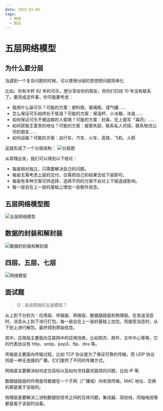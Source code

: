 ```yaml
---
date: 2025-02-06
tags:
  - 网络
  - 面试
---
```


# 五层网络模型

## 为什么要分层

当遇到一个复杂问题的时候，可以使用分层的思想把问题简单化

比如，你有半杯 82 年的可乐，想分享给你的朋友，但你们已经 10 年没有联系了。要完成这件事，你可能要考虑：

- 我用什么装可乐？可能的方案：塑料瓶、玻璃瓶、煤气罐……
- 怎么保证可乐始终处于低温？可能的方案：保温杯、小冰箱、冰盒……
- 如何保证可乐不被运输的人偷喝？可能的方案：封条、在上面写「毒药」……
- 如何获取王富贵的地址？可能的方案：报案失踪、联系私人侦探、联系物流公司的朋友……
- 如何运输？可能的方案：自行车、汽车、火车、高铁、飞机、火箭

这就形成了一个分层结构：
![分层图](https://blog-1328542955.cos.ap-shanghai.myqcloud.com/cola.excalidraw.png)

从常理出发，我们可以得到以下结论：

- 每层相对独立，只需要解决自己的问题。
- 每层无需考虑上层的交付，仅需把自己的结果交给下层即可。
- 每层有多种方案可供选择，选择不同的方案不会对上下层造成影响。
- 每一层会在上一层的基础上增加一些额外信息。

## 五层网络模型图

![五层网络模型](https://blog-1328542955.cos.ap-shanghai.myqcloud.com/model5.excalidraw.png)

## 数据的封装和解封装

![数据的封装和解封装](https://blog-1328542955.cos.ap-shanghai.myqcloud.com/en-de-capsulation.png)

## 四层、五层、七层

![网络模型](https://blog-1328542955.cos.ap-shanghai.myqcloud.com/models.excalidraw.png)

## 面试题

> Q：说说网络的五层模型？

从上到下分别为：应用层、传输层、网络层、数据链路层和物理层。在发送消息时，消息从上到下进行打包，每一层会在上一层的基础上加包，而接受消息时，从下到上进行解包，最终得到原始信息。

其中，应用层主要面向互联网中的应用场景，比如网页、邮件、文件中心等等，它的代表协议有 http、smtp、pop3、ftp、dns 等。

传输层主要面向传输过程，比如 TCP 协议是为了保证可靠的传输，而 UDP 协议则是一种无连接的广播，它们提供了不同的传播方式。

网络层主要解决如何定位目标以及如何寻找最优路径的问题，比如 IP 等.

数据链路层的作用是将数据在一个子网（广播域）内有效传输，MAC 地址、交换机都是属于该层的。

物理层是要解决二进制数据到信号之间的互转问题，集线器、双绞线、同轴电缆等都是属于该层的设备。
